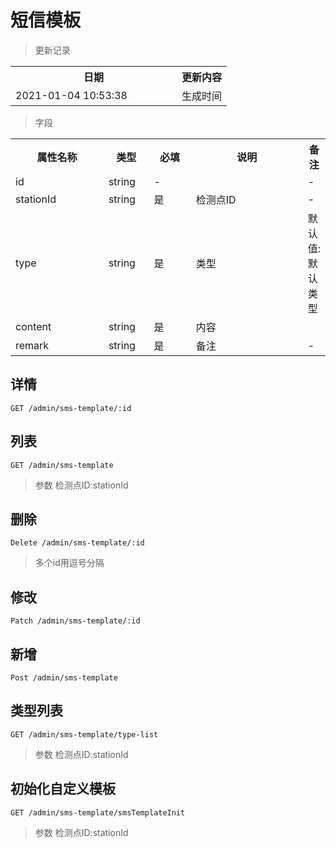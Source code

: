 # 短信模板

> 更新记录

<table>
    <tr>
        <th style="width:250px;">日期</th>
        <th>更新内容</th>
    </tr>
    <tr>
        <td>2021-01-04 10:53:38</td>
        <td>生成时间</td>
    </tr>
</table>

> 字段
<table>
    <tr>
        <th style="width:150px;">属性名称</th>
        <th style="width:60px;">类型</th>
        <th style="width:60px;">必填</th>
        <th style="width:200px;">说明</th>
        <th>备注</th>
    </tr>
    <tr>
        <td>id</td>
        <td>string</td>
        <td>-</td>
        <td></td>
        <td>-</td>
    </tr>
    <tr>
        <td>stationId</td>
        <td>string</td>
        <td>是</td>
        <td>检测点ID</td>
        <td>-</td>
    </tr>
    <tr>
        <td>type</td>
        <td>string</td>
        <td>是</td>
        <td>类型</td>
        <td>默认值:默认类型</td>
    </tr>
    <tr>
        <td>content</td>
        <td>string</td>
        <td>是</td>
        <td>内容</td>
        <td></td>
    </tr>
    <tr>
        <td>remark</td>
        <td>string</td>
        <td>是</td>
        <td>备注</td>
        <td>-</td>
    </tr>
</table>  

## 详情
    
```
GET /admin/sms-template/:id
```
  
  
## 列表
  
```
GET /admin/sms-template
```
> 参数 检测点ID:stationId   

## 删除
  
```
Delete /admin/sms-template/:id
```
> 多个id用逗号分隔 

## 修改
  
```
Patch /admin/sms-template/:id
```

## 新增
  
```
Post /admin/sms-template
```

## 类型列表
  
```
GET /admin/sms-template/type-list
```
> 参数 检测点ID:stationId   

## 初始化自定义模板
  
```
GET /admin/sms-template/smsTemplateInit
```
> 参数 检测点ID:stationId   